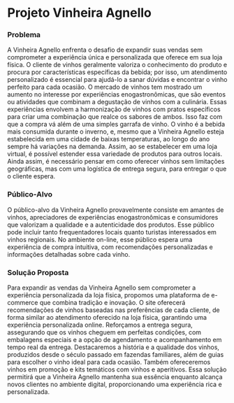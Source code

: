 # Projeto Vinheira Agnello

### Problema
A Vinheira Agnello enfrenta o desafio de expandir suas vendas sem comprometer a experiência única e personalizada que oferece em sua loja física. O cliente de vinhos geralmente valoriza o conhecimento do produto e procura por características específicas da bebida; por isso, um atendimento personalizado é essencial para ajudá-lo a sanar dúvidas e encontrar o vinho perfeito para cada ocasião. O mercado de vinhos tem mostrado um aumento no interesse por experiências enogastronômicas, que são eventos ou atividades que combinam a degustação de vinhos com a culinária. Essas experiências envolvem a harmonização de vinhos com pratos específicos para criar uma combinação que realce os sabores de ambos. Isso faz com que a compra vá além de uma simples garrafa de vinho. O vinho é a bebida mais consumida durante o inverno, e, mesmo que a Vinheira Agnello esteja estabelecida em uma cidade de baixas temperaturas, ao longo do ano sempre há variações na demanda. Assim, ao se estabelecer em uma loja virtual, é possível estender essa variedade de produtos para outros locais. Ainda assim, é necessário pensar em como oferecer vinhos sem limitações geográficas, mas com uma logística de entrega segura, para entregar o que o cliente espera.

### Público-Alvo
O público-alvo da Vinheira Agnello provavelmente consiste em amantes de vinhos, apreciadores de experiências enogastronômicas e consumidores que valorizam a qualidade e a autenticidade dos produtos. Esse público pode incluir tanto frequentadores locais quanto turistas interessados em vinhos regionais. No ambiente on-line, esse público espera uma experiência de compra intuitiva, com recomendações personalizadas e informações detalhadas sobre cada vinho.

### Solução Proposta
Para expandir as vendas da Vinheira Agnello sem comprometer a experiência personalizada da loja física, propomos uma plataforma de e-commerce que combina tradição e inovação. O site oferecerá recomendações de vinhos baseadas nas preferências de cada cliente, de forma similar ao atendimento oferecido na loja física, garantindo uma experiência personalizada online. Reforçamos a entrega segura, assegurando que os vinhos cheguem em perfeitas condições, com embalagens especiais e a opção de agendamento e acompanhamento em tempo real da entrega. Destacaremos a história e a qualidade dos vinhos, produzidos desde o século passado em fazendas familiares, além de guias para escolher o vinho ideal para cada ocasião. Também ofereceremos vinhos em promoção e kits temáticos com vinhos e aperitivos. Essa solução permitirá que a Vinheira Agnello mantenha sua essência enquanto alcança novos clientes no ambiente digital, proporcionando uma experiência rica e personalizada.